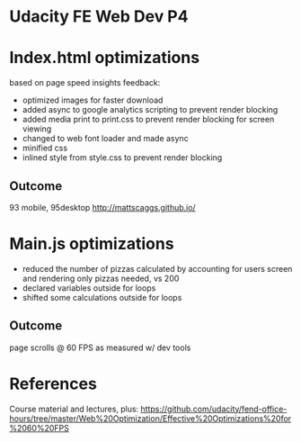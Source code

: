 # Udacity FE Web Dev P4

Index.html optimizations
========================
based on page speed insights feedback:
* optimized images for faster download
* added async to google analytics scripting to prevent render blocking
* added media print to print.css to prevent render blocking for screen viewing
* changed to web font loader and made async
* minified css
* inlined style from style.css to prevent render blocking

Outcome 
-------
93 mobile,  95desktop
http://mattscaggs.github.io/ 

Main.js optimizations
=====================
* reduced the number of pizzas calculated by accounting for users screen and rendering only pizzas needed, vs 200
* declared variables outside for loops  
* shifted some calculations outside for loops

Outcome 
-------
page scrolls @ 60 FPS as measured w/ dev tools

References
==========
Course material and lectures, plus: https://github.com/udacity/fend-office-hours/tree/master/Web%20Optimization/Effective%20Optimizations%20for%2060%20FPS
